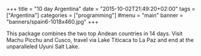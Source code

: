 +++
title = "10 day Argentina"
date = "2015-10-02T21:49:20+02:00"
tags = ["Argentina"]
categories = ["programming"]
#menu = "main"
banner = "banners/spain6-1018x460.jpg"
+++

This package combines the two top Andean countries in 14 days. Visit Machu Picchu and Cusco, travel via Lake Titicaca to La Paz and end at the unparalleled Uyuni Salt Lake.
